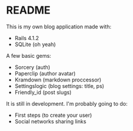# README

This is my own blog application made with:

* Rails 4.1.2
* SQLite (oh yeah)

A few basic gems:

* Sorcery (auth)
* Paperclip (author avatar)
* Kramdown (markdown proccessor)
* Settingslogic (blog settings: title, ps)
* Friendly_id (post slugs)

It is still in development. I'm probably going to do:

* First steps (to create your user)
* Social networks sharing links
